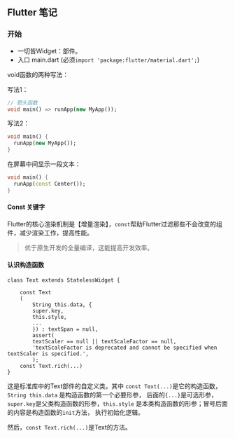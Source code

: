 ## Flutter 笔记

### 开始

- 一切皆Widget：部件。
- 入口 main.dart (必须`import 'package:flutter/material.dart';`)

void函数的两种写法：

写法1：

```dart
// 箭头函数
void main() => runApp(new MyApp());
```

写法2：

```dart
void main() {
  runApp(new MyApp());
}
```

在屏幕中间显示一段文本：

```dart
void main() {
  runApp(const Center());
}
```

#### Const 关键字

Flutter的核心渲染机制是【增量渲染】，`const`帮助Flutter过滤那些不会改变的组件，减少渲染工作，提高性能。

> 优于原生开发的全量编译，这能提高开发效率。

#### 认识构造函数

```plaintext
class Text extends StatelessWidget {

    const Text
    (
        String this.data, {
        super.key,
        this.style,
        ...
        }) : textSpan = null,
        assert(
        textScaler == null || textScaleFactor == null,
        'textScaleFactor is deprecated and cannot be specified when textScaler is specified.',
        );
    const Text.rich(...)
}
```

这是标准库中的Text部件的自定义类。其中 `const Text(...)`是它的构造函数，`String this.data`
是构造函数的第一个必要形参，
后面的`{...}`是可选形参，`super.key`是父类构造函数的形参，`this.style`
是本类构造函数的形参；冒号后面的内容是构造函数的`init`方法，
执行初始化逻辑。

然后，`const Text.rich(...)`是Text的方法。